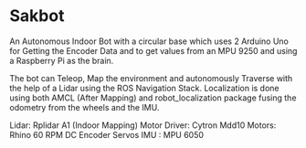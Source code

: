 # Sakbot
An Autonomous Indoor Bot with a circular base which uses 2 Arduino Uno for Getting the Encoder Data and to get values from an MPU 9250 and using a Raspberry Pi as the brain. 

The bot can Teleop, Map the environment and autonomously Traverse with the help of a Lidar using the ROS Navigation Stack. Localization is done using both AMCL (After Mapping) and robot_localization package fusing the odometry from the wheels and the IMU.


Lidar: Rplidar A1 (Indoor Mapping)
Motor Driver: Cytron Mdd10
Motors: Rhino 60 RPM DC Encoder Servos
IMU : MPU 6050
